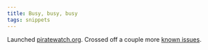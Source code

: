```yaml
---
title: Busy, busy, busy
tags: snippets
---
```


Launched [piratewatch.org](http://piratewatch.org/). Crossed off a couple more [known issues](http://typechecked.net/a/products/synergy-advance/known-issues/).
